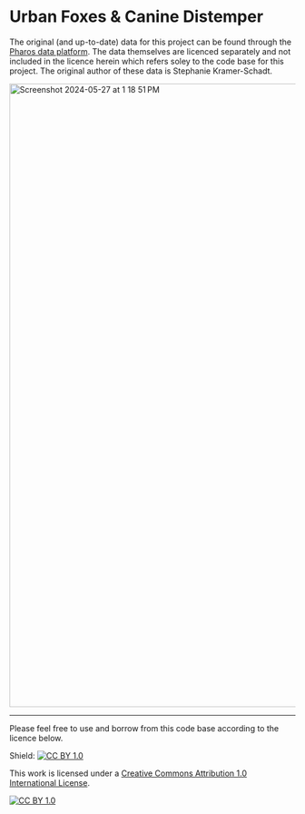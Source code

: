 # Urban Foxes & Canine Distemper

The original (and up-to-date) data for this project can be found through the [Pharos data platform](https://pharos.viralemergence.org/projects/?prj=prjDRDdtkMtWe). The data themselves are licenced separately and not included in the licence herein which refers soley to the code base for this project. The original author of these data is Stephanie Kramer-Schadt. 

<img width="1098" alt="Screenshot 2024-05-27 at 1 18 51 PM" src="https://github.com/colebrookson/urbanfox/assets/43683737/f54f35f5-9576-4199-8ffe-7b148d10f0e5">

------------------

Please feel free to use and borrow from this code base according to the licence below. 

Shield: [![CC BY 1.0][cc-by-shield]][cc-by]

This work is licensed under a
[Creative Commons Attribution 1.0 International License][cc-by].

[![CC BY 1.0][cc-by-image]][cc-by]

[cc-by]: http://creativecommons.org/licenses/by/1.0/
[cc-by-image]: https://i.creativecommons.org/l/by/1.0/88x31.png
[cc-by-shield]: https://img.shields.io/badge/License-CC%20BY%204.0-lightgrey.svg
